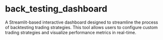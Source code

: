 # back_testing_dashboard
A Streamlit-based interactive dashboard designed to streamline the process of backtesting trading strategies. This tool allows users to configure custom trading strategies and visualize performance metrics in real-time. 
